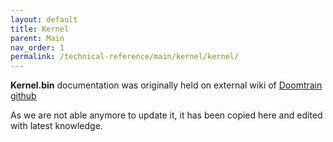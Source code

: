 ```yaml
---
layout: default
title: Kernel
parent: Main
nav_order: 1
permalink: /technical-reference/main/kernel/kernel/
---
```


**Kernel.bin** documentation was originally held on external wiki of [Doomtrain github](https://github.com/alexfilth/doomtrain/wiki/Kernel.bin)

As we are not able anymore to update it, it has been copied here and edited with latest knowledge.
